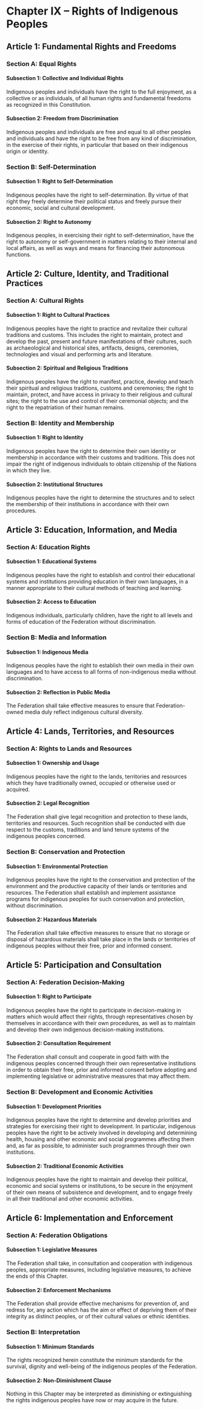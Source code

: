 # Chapter IX – Rights of Indigenous Peoples

## Article 1: Fundamental Rights and Freedoms

### Section A: Equal Rights

#### Subsection 1: Collective and Individual Rights

Indigenous peoples and individuals have the right to the full enjoyment, as a collective or as individuals, of all human rights and fundamental freedoms as recognized in this Constitution.

#### Subsection 2: Freedom from Discrimination

Indigenous peoples and individuals are free and equal to all other peoples and individuals and have the right to be free from any kind of discrimination, in the exercise of their rights, in particular that based on their indigenous origin or identity.

### Section B: Self-Determination

#### Subsection 1: Right to Self-Determination

Indigenous peoples have the right to self-determination. By virtue of that right they freely determine their political status and freely pursue their economic, social and cultural development.

#### Subsection 2: Right to Autonomy

Indigenous peoples, in exercising their right to self-determination, have the right to autonomy or self-government in matters relating to their internal and local affairs, as well as ways and means for financing their autonomous functions.

## Article 2: Culture, Identity, and Traditional Practices

### Section A: Cultural Rights

#### Subsection 1: Right to Cultural Practices

Indigenous peoples have the right to practice and revitalize their cultural traditions and customs. This includes the right to maintain, protect and develop the past, present and future manifestations of their cultures, such as archaeological and historical sites, artifacts, designs, ceremonies, technologies and visual and performing arts and literature.

#### Subsection 2: Spiritual and Religious Traditions

Indigenous peoples have the right to manifest, practice, develop and teach their spiritual and religious traditions, customs and ceremonies; the right to maintain, protect, and have access in privacy to their religious and cultural sites; the right to the use and control of their ceremonial objects; and the right to the repatriation of their human remains.

### Section B: Identity and Membership

#### Subsection 1: Right to Identity

Indigenous peoples have the right to determine their own identity or membership in accordance with their customs and traditions. This does not impair the right of indigenous individuals to obtain citizenship of the Nations in which they live.

#### Subsection 2: Institutional Structures

Indigenous peoples have the right to determine the structures and to select the membership of their institutions in accordance with their own procedures.

## Article 3: Education, Information, and Media

### Section A: Education Rights

#### Subsection 1: Educational Systems

Indigenous peoples have the right to establish and control their educational systems and institutions providing education in their own languages, in a manner appropriate to their cultural methods of teaching and learning.

#### Subsection 2: Access to Education

Indigenous individuals, particularly children, have the right to all levels and forms of education of the Federation without discrimination.

### Section B: Media and Information

#### Subsection 1: Indigenous Media

Indigenous peoples have the right to establish their own media in their own languages and to have access to all forms of non-indigenous media without discrimination.

#### Subsection 2: Reflection in Public Media

The Federation shall take effective measures to ensure that Federation-owned media duly reflect indigenous cultural diversity.

## Article 4: Lands, Territories, and Resources

### Section A: Rights to Lands and Resources

#### Subsection 1: Ownership and Usage

Indigenous peoples have the right to the lands, territories and resources which they have traditionally owned, occupied or otherwise used or acquired.

#### Subsection 2: Legal Recognition

The Federation shall give legal recognition and protection to these lands, territories and resources. Such recognition shall be conducted with due respect to the customs, traditions and land tenure systems of the indigenous peoples concerned.

### Section B: Conservation and Protection

#### Subsection 1: Environmental Protection

Indigenous peoples have the right to the conservation and protection of the environment and the productive capacity of their lands or territories and resources. The Federation shall establish and implement assistance programs for indigenous peoples for such conservation and protection, without discrimination.

#### Subsection 2: Hazardous Materials

The Federation shall take effective measures to ensure that no storage or disposal of hazardous materials shall take place in the lands or territories of indigenous peoples without their free, prior and informed consent.

## Article 5: Participation and Consultation

### Section A: Federation Decision-Making

#### Subsection 1: Right to Participate

Indigenous peoples have the right to participate in decision-making in matters which would affect their rights, through representatives chosen by themselves in accordance with their own procedures, as well as to maintain and develop their own indigenous decision-making institutions.

#### Subsection 2: Consultation Requirement

The Federation shall consult and cooperate in good faith with the indigenous peoples concerned through their own representative institutions in order to obtain their free, prior and informed consent before adopting and implementing legislative or administrative measures that may affect them.

### Section B: Development and Economic Activities

#### Subsection 1: Development Priorities

Indigenous peoples have the right to determine and develop priorities and strategies for exercising their right to development. In particular, indigenous peoples have the right to be actively involved in developing and determining health, housing and other economic and social programmes affecting them and, as far as possible, to administer such programmes through their own institutions.

#### Subsection 2: Traditional Economic Activities

Indigenous peoples have the right to maintain and develop their political, economic and social systems or institutions, to be secure in the enjoyment of their own means of subsistence and development, and to engage freely in all their traditional and other economic activities.

## Article 6: Implementation and Enforcement

### Section A: Federation Obligations

#### Subsection 1: Legislative Measures

The Federation shall take, in consultation and cooperation with indigenous peoples, appropriate measures, including legislative measures, to achieve the ends of this Chapter.

#### Subsection 2: Enforcement Mechanisms

The Federation shall provide effective mechanisms for prevention of, and redress for, any action which has the aim or effect of depriving them of their integrity as distinct peoples, or of their cultural values or ethnic identities.

### Section B: Interpretation

#### Subsection 1: Minimum Standards

The rights recognized herein constitute the minimum standards for the survival, dignity and well-being of the indigenous peoples of the Federation.

#### Subsection 2: Non-Diminishment Clause

Nothing in this Chapter may be interpreted as diminishing or extinguishing the rights indigenous peoples have now or may acquire in the future.